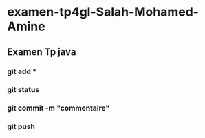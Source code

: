 # examen-tp4gl-Salah-Mohamed-Amine

## Examen Tp java

### git add *

### git status

### git commit -m "commentaire"

### git push
